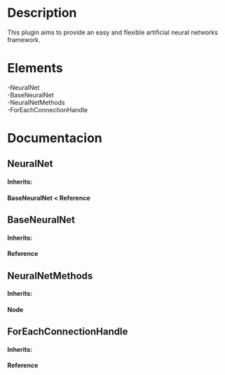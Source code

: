 <h1>Description</h1>
  This plugin aims to provide an easy and flexible artificial neural networks framework.

<h1>Elements</h1>
  -NeuralNet<br>
  -BaseNeuralNet<br>
  -NeuralNetMethods<br>
  -ForEachConnectionHandle
  
<h1>Documentacion</h1>

<h2>NeuralNet</h2>
  <h4>Inherits:<h4>
    BaseNeuralNet < Reference
                             
<h2>BaseNeuralNet</h2>
  <h4>Inherits:<h4>
    Reference
    
<h2>NeuralNetMethods</h2>
  <h4>Inherits:<h4>
    Node
    
<h2>ForEachConnectionHandle</h2>
  <h4>Inherits:<h4>
    Reference
